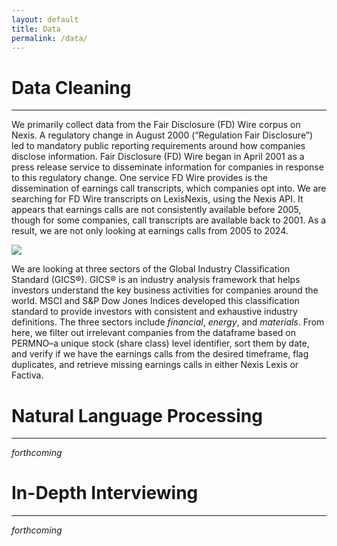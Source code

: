 ```yaml
---
layout: default
title: Data
permalink: /data/
---
```

# Data Cleaning

---

We primarily collect data from the Fair Disclosure (FD) Wire corpus on Nexis. A regulatory change in August 2000 (“Regulation Fair Disclosure”) led to mandatory public reporting requirements around how companies disclose information. Fair Disclosure (FD) Wire began in April 2001 as a press release service to disseminate information for companies in response to this regulatory change. One service FD Wire provides is the dissemination of earnings call transcripts, which companies opt into. We are searching for FD Wire transcripts on LexisNexis, using the Nexis API. It appears that earnings calls are not consistently available before 2005, though for some companies, call transcripts are available back to 2001. As a result, we are not only looking at earnings calls from 2005 to 2024.

<img src="https://juliocedillo.github.io/neweconomy/assets/images/GICS.svg">

We are looking at three sectors of the Global Industry Classification Standard (GICS®). GICS® is an industry analysis framework that helps investors understand the key business activities for companies around the world. MSCI and S&P Dow Jones Indices developed this classification standard to provide investors with consistent and exhaustive industry definitions. The three sectors include _financial_, _energy_, and _materials_. From here, we filter out irrelevant companies from the dataframe based on PERMNO–a unique stock (share class) level identifier, sort them by date, and verify if we have the earnings calls from the desired timeframe, flag duplicates, and retrieve missing earnings calls in either Nexis Lexis or Factiva.

# Natural Language Processing

---

_forthcoming_

# In-Depth Interviewing

---

_forthcoming_
